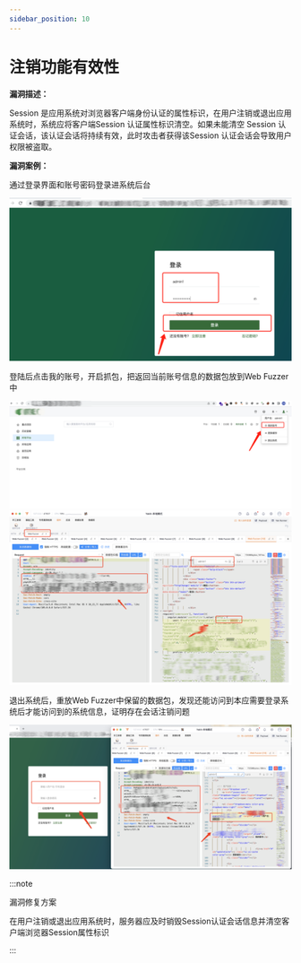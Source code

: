 ```yaml
---
sidebar_position: 10
---
```


# 注销功能有效性

**漏洞描述：**

Session 是应用系统对浏览器客户端身份认证的属性标识，在用户注销或退出应用系统时，系统应将客户端Session 认证属性标识清空。如果未能清空 Session 认证会话，该认证会话将持续有效，此时攻击者获得该Session 认证会话会导致用户权限被盗取。

**漏洞案例：**

通过登录界面和账号密码登录进系统后台

![](/img/products/yakit/LogoffFunction-1.png)

登陆后点击我的账号，开启抓包，把返回当前账号信息的数据包放到Web Fuzzer中

![](/img/products/yakit/LogoffFunction-2.png)
![](/img/products/yakit/LogoffFunction-3.png)

退出系统后，重放Web Fuzzer中保留的数据包，发现还能访问到本应需要登录系统后才能访问到的系统信息，证明存在会话注销问题

![](/img/products/yakit/LogoffFunction-4.png)


:::note

漏洞修复方案

在用户注销或退出应用系统时，服务器应及时销毁Session认证会话信息并清空客户端浏览器Session属性标识

:::